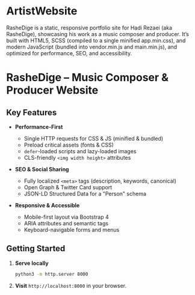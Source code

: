 # ArtistWebsite
RasheDige is a static, responsive portfolio site for Hadi Rezaei (aka RasheDige), showcasing his work as a music composer and producer. It’s built with HTML5, SCSS (compiled to a single minified app.min.css), and modern JavaScript (bundled into vendor.min.js and main.min.js), and optimized for performance, SEO, and accessibility.
# RasheDige – Music Composer & Producer Website

## Key Features

- **Performance-First**
  - Single HTTP requests for CSS & JS (minified & bundled)  
  - Preload critical assets (fonts & CSS)  
  - `defer`-loaded scripts and lazy-loaded images  
  - CLS-friendly `<img width height>` attributes  

- **SEO & Social Sharing**
  - Fully localized `<meta>` tags (description, keywords, canonical)  
  - Open Graph & Twitter Card support  
  - JSON-LD Structured Data for a "Person" schema  

- **Responsive & Accessible**
  - Mobile-first layout via Bootstrap 4  
  - ARIA attributes and semantic tags  
  - Keyboard-navigable forms and menus  

## Getting Started

1. **Serve locally**
   ```bash
   python3 -m http.server 8000
   ```
2. **Visit** `http://localhost:8000` in your browser.
